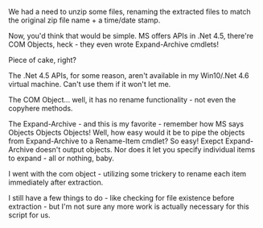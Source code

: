 We had a need to unzip some files, renaming the extracted files to match the original zip file name + a time/date stamp.

Now, you'd think that would be simple. MS offers APIs in .Net 4.5, there're COM Objects, heck - they even wrote Expand-Archive cmdlets!

Piece of cake, right?

The .Net 4.5 APIs, for some reason, aren't available in my Win10/.Net 4.6 virtual machine. Can't use them if it won't let me.

The COM Object... well, it has no rename functionality - not even the copyhere methods.

The Expand-Archive - and this is my favorite - remember how MS says Objects Objects Objects! Well, how easy would it be to pipe the objects from Expand-Archive to a Rename-Item cmdlet? So easy! Exepct Expand-Archive doesn't output objects. Nor does it let you specify individual items to expand - all or nothing, baby. 

I went with the com object - utilizing some trickery to rename each item immediately after extraction. 

I still have a few things to do - like checking for file existence before extraction - but I'm not sure any more work is actually necessary for this script for us.

